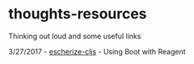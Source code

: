 # thoughts-resources
Thinking out loud and some useful links

3/27/2017 -
[escherize-cljs](https://github.com/laforge49/thoughts-resources/blob/master/escherize-cljs/README.md) -
Using Boot with Reagent
 